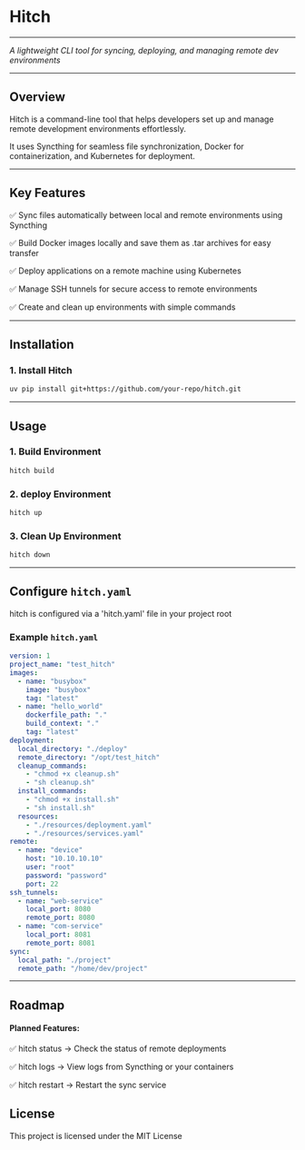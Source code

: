 # Hitch

---

*A lightweight CLI tool for syncing, deploying, and managing remote dev environments*

---

## Overview

Hitch is a command-line tool that helps developers set up and manage remote development environments effortlessly. 

It uses Syncthing for seamless file synchronization, Docker for containerization, and Kubernetes for deployment.

---

## Key Features

✅ Sync files automatically between local and remote environments using Syncthing

✅ Build Docker images locally and save them as .tar archives for easy transfer

✅ Deploy applications on a remote machine using Kubernetes

✅ Manage SSH tunnels for secure access to remote environments

✅ Create and clean up environments with simple commands

---

## Installation

### 1. Install Hitch

```bash
uv pip install git+https://github.com/your-repo/hitch.git
```

---

## Usage

### 1. Build Environment

```bash
hitch build
```

### 2. deploy Environment

```bash 
hitch up
```

### 3. Clean Up Environment

```bash
hitch down
```

---

## Configure `hitch.yaml`

hitch is configured via a 'hitch.yaml' file in your project root

### Example `hitch.yaml`

```yaml
version: 1
project_name: "test_hitch"
images:
  - name: "busybox"
    image: "busybox"
    tag: "latest"
  - name: "hello_world"
    dockerfile_path: "."
    build_context: "."
    tag: "latest"
deployment:
  local_directory: "./deploy"
  remote_directory: "/opt/test_hitch"
  cleanup_commands:
    - "chmod +x cleanup.sh"
    - "sh cleanup.sh"
  install_commands:
    - "chmod +x install.sh"
    - "sh install.sh"
  resources:
    - "./resources/deployment.yaml"
    - "./resources/services.yaml"
remote: 
  - name: "device"
    host: "10.10.10.10"
    user: "root" 
    password: "password"
    port: 22
ssh_tunnels:
  - name: "web-service"
    local_port: 8080
    remote_port: 8080
  - name: "com-service"
    local_port: 8081
    remote_port: 8081
sync:
  local_path: "./project"
  remote_path: "/home/dev/project"
```

---

## Roadmap

#### Planned Features:

✅ hitch status → Check the status of remote deployments

✅ hitch logs → View logs from Syncthing or your containers

✅ hitch restart → Restart the sync service

## License

This project is licensed under the MIT License 